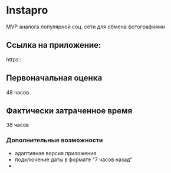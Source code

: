 # Instapro

MVP аналога популярной соц. сети для обмена фотографиями

## Ссылка на приложение:

https::

## Первоначальная оценка

48 часов

## Фактически затраченное время

38 часов

### Дополнительные возможности

- адаптивная версия приложения
- подключение даты в формате "7 часов назад"
- 
